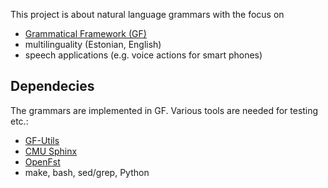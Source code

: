This project is about natural language grammars with the focus on

  - [Grammatical Framework (GF)](http://www.grammaticalframework.org/)
  - multilinguality (Estonian, English)
  - speech applications (e.g. voice actions for smart phones)

Dependecies
-----------

The grammars are implemented in GF.
Various tools are needed for testing etc.:

  - [GF-Utils](https://github.com/Kaljurand/GF-Utils)
  - [CMU Sphinx](http://cmusphinx.sourceforge.net/)
  - [OpenFst](http://www.openfst.org/)
  - make, bash, sed/grep, Python
